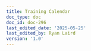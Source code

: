 ```yaml
---
title: Training Calendar
doc_type: doc
doc_id: doc-296
last_edited_date: '2025-05-25'
last_edited_by: Ryan Laird
version: '1.0'
---
```



